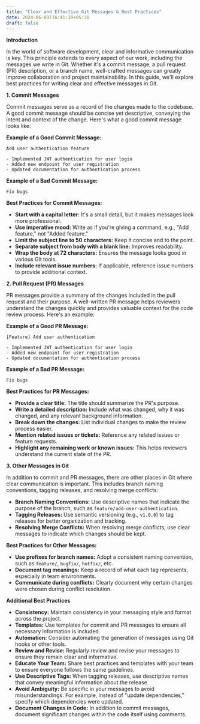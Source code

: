 ```yaml
---
title: "Clear and Effective Git Messages & Best Practices"
date: 2024-06-09T16:41:39+05:30
draft: false
---
```

**Introduction**

In the world of software development, clear and informative communication is key. This principle extends to every aspect of our work, including the messages we write in Git. Whether it's a commit message, a pull request (PR) description, or a branch name, well-crafted messages can greatly improve collaboration and project maintainability. In this guide, we'll explore best practices for writing clear and effective messages in Git.

**1. Commit Messages**

Commit messages serve as a record of the changes made to the codebase. A good commit message should be concise yet descriptive, conveying the intent and context of the change. Here's what a good commit message looks like:

**Example of a Good Commit Message:**
```
Add user authentication feature

- Implemented JWT authentication for user login
- Added new endpoint for user registration
- Updated documentation for authentication process
```

**Example of a Bad Commit Message:**
```
Fix bugs
```

**Best Practices for Commit Messages:**
- **Start with a capital letter:** It's a small detail, but it makes messages look more professional.
- **Use imperative mood:** Write as if you're giving a command, e.g., "Add feature," not "Added feature."
- **Limit the subject line to 50 characters:** Keep it concise and to the point.
- **Separate subject from body with a blank line:** Improves readability.
- **Wrap the body at 72 characters:** Ensures the message looks good in various Git tools.
- **Include relevant issue numbers:** If applicable, reference issue numbers to provide additional context.

**2. Pull Request (PR) Messages**

PR messages provide a summary of the changes included in the pull request and their purpose. A well-written PR message helps reviewers understand the changes quickly and provides valuable context for the code review process. Here's an example:

**Example of a Good PR Message:**
```
[Feature] Add user authentication

- Implemented JWT authentication for user login
- Added new endpoint for user registration
- Updated documentation for authentication process
```

**Example of a Bad PR Message:**
```
Fix bugs
```

**Best Practices for PR Messages:**
- **Provide a clear title:** The title should summarize the PR's purpose.
- **Write a detailed description:** Include what was changed, why it was changed, and any relevant background information.
- **Break down the changes:** List individual changes to make the review process easier.
- **Mention related issues or tickets:** Reference any related issues or feature requests.
- **Highlight any remaining work or known issues:** This helps reviewers understand the current state of the PR.

**3. Other Messages in Git**

In addition to commit and PR messages, there are other places in Git where clear communication is important. This includes branch naming conventions, tagging releases, and resolving merge conflicts:

- **Branch Naming Conventions:** Use descriptive names that indicate the purpose of the branch, such as `feature/add-user-authentication`.
- **Tagging Releases:** Use semantic versioning (e.g., `v1.0.0`) to tag releases for better organization and tracking.
- **Resolving Merge Conflicts:** When resolving merge conflicts, use clear messages to indicate which changes should be kept.

**Best Practices for Other Messages:**
- **Use prefixes for branch names:** Adopt a consistent naming convention, such as `feature/`, `bugfix/`, `hotfix/`, etc.
- **Document tag meanings:** Keep a record of what each tag represents, especially in team environments.
- **Communicate during conflicts:** Clearly document why certain changes were chosen during conflict resolution.

**Additional Best Practices**

- **Consistency:** Maintain consistency in your messaging style and format across the project.
- **Templates:** Use templates for commit and PR messages to ensure all necessary information is included.
- **Automation:** Consider automating the generation of messages using Git hooks or other tools.
- **Review and Revise:** Regularly review and revise your messages to ensure they remain clear and informative.
- **Educate Your Team:** Share best practices and templates with your team to ensure everyone follows the same guidelines.
- **Use Descriptive Tags:** When tagging releases, use descriptive names that convey meaningful information about the release.
- **Avoid Ambiguity:** Be specific in your messages to avoid misunderstandings. For example, instead of "update dependencies," specify which dependencies were updated.
- **Document Changes in Code:** In addition to commit messages, document significant changes within the code itself using comments.
